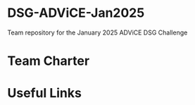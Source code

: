 # DSG-ADViCE-Jan2025
Team repository for the January 2025 ADViCE DSG Challenge

# Team Charter

# Useful Links
